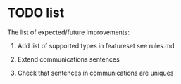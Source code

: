 # TODO list

The list of expected/future improvements:
 
1. Add list of supported types in featureset see rules.md

2. Extend communications sentences

3. Check that sentences in communications are uniques

